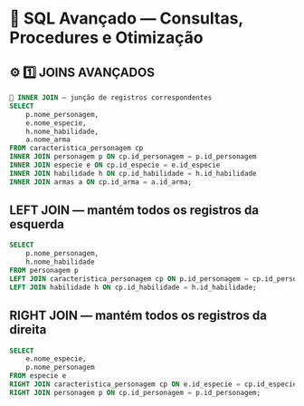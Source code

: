 # 🧠 SQL Avançado — Consultas, Procedures e Otimização

## ⚙️ 1️⃣ JOINS AVANÇADOS
```SQL
🔸 INNER JOIN — junção de registros correspondentes
SELECT 
    p.nome_personagem,
    e.nome_especie,
    h.nome_habilidade,
    a.nome_arma
FROM caracteristica_personagem cp
INNER JOIN personagem p ON cp.id_personagem = p.id_personagem
INNER JOIN especie e ON cp.id_especie = e.id_especie
INNER JOIN habilidade h ON cp.id_habilidade = h.id_habilidade
INNER JOIN armas a ON cp.id_arma = a.id_arma;
```

## LEFT JOIN — mantém todos os registros da esquerda
```SQL
SELECT 
    p.nome_personagem,
    h.nome_habilidade
FROM personagem p
LEFT JOIN caracteristica_personagem cp ON p.id_personagem = cp.id_personagem
LEFT JOIN habilidade h ON cp.id_habilidade = h.id_habilidade;
```

## RIGHT JOIN — mantém todos os registros da direita
```SQL
SELECT 
    e.nome_especie,
    p.nome_personagem
FROM especie e
RIGHT JOIN caracteristica_personagem cp ON e.id_especie = cp.id_especie
RIGHT JOIN personagem p ON cp.id_personagem = p.id_personagem;
```
